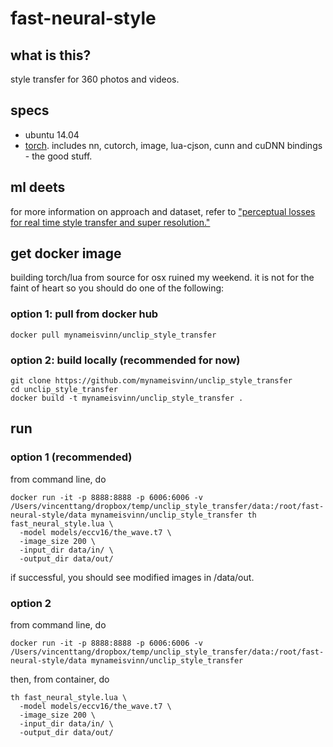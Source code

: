 # fast-neural-style

## what is this?
style transfer for 360 photos and videos. 

## specs
* ubuntu 14.04
* [torch](http://torch.ch/). includes nn, cutorch, image, lua-cjson, cunn and cuDNN bindings - the good stuff.

## ml deets
for more information on approach and dataset, refer to ["perceptual losses for real time style transfer and super resolution."](https://cs.stanford.edu/people/jcjohns/eccv16/)

## get docker image

building torch/lua from source for osx ruined my weekend. it is not for the faint of heart so you should do one of the following:

### option 1: pull from docker hub

```
docker pull mynameisvinn/unclip_style_transfer
```

### option 2: build locally (recommended for now)
```
git clone https://github.com/mynameisvinn/unclip_style_transfer
cd unclip_style_transfer
docker build -t mynameisvinn/unclip_style_transfer .
```

## run

### option 1 (recommended)

from command line, do

```
docker run -it -p 8888:8888 -p 6006:6006 -v /Users/vincenttang/dropbox/temp/unclip_style_transfer/data:/root/fast-neural-style/data mynameisvinn/unclip_style_transfer th fast_neural_style.lua \
  -model models/eccv16/the_wave.t7 \
  -image_size 200 \
  -input_dir data/in/ \
  -output_dir data/out/
```
if successful, you should see modified images in /data/out.

### option 2

from command line, do

```
docker run -it -p 8888:8888 -p 6006:6006 -v /Users/vincenttang/dropbox/temp/unclip_style_transfer/data:/root/fast-neural-style/data mynameisvinn/unclip_style_transfer
```

then, from container, do

```
th fast_neural_style.lua \
  -model models/eccv16/the_wave.t7 \
  -image_size 200 \
  -input_dir data/in/ \
  -output_dir data/out/
```


